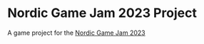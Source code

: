 # Nordic Game Jam 2023 Project
A game project for the [Nordic Game Jam 2023](https://nordicgamejam.com)
